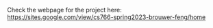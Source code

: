 Check the webpage for the project here: https://sites.google.com/view/cs766-spring2023-brouwer-feng/home
